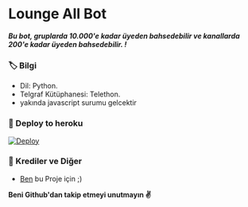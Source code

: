 # Lounge All Bot
_**Bu bot, gruplarda 10.000'e kadar üyeden bahsedebilir ve kanallarda 200'e kadar üyeden bahsedebilir. !**_

### 🏷 Bilgi
- Dil: Python.
- Telgraf Kütüphanesi: Telethon.
- yakında javascript surumu gelcektir

### 🚀 Deploy to heroku
[![Deploy](https://www.herokucdn.com/deploy/button.svg)](https://heroku.com/deploy?template=https://github.com/maqomedov/loungetagger)

### 🎯 Krediler ve Diğer
- [Ben](https://github.com/bodrumlubebek) bu Proje için ;)

**Beni Github'dan takip etmeyi unutmayın ✌️**
